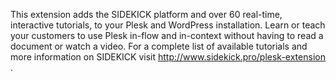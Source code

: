 This extension adds the SIDEKICK platform and over 60 real-time, interactive tutorials, to your Plesk and WordPress installation. Learn or teach your customers to use Plesk in-flow and in-context without having to read a document or watch a video. For a complete list of available tutorials and more information on SIDEKICK visit <http://www.sidekick.pro/plesk-extension> .

